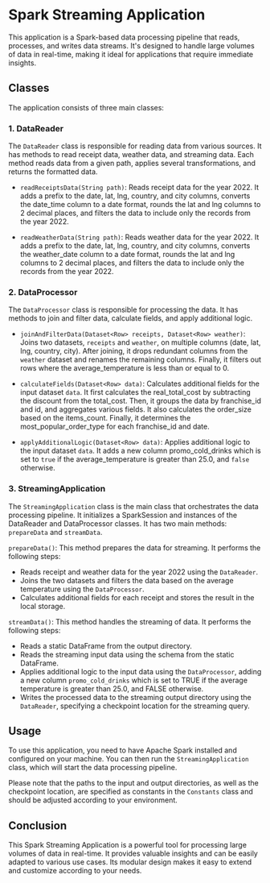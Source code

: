 # Spark Streaming Application

This application is a Spark-based data processing pipeline that reads, processes, and writes data streams. It's designed to handle large volumes of data in real-time, making it ideal for applications that require immediate insights.

## Classes

The application consists of three main classes:

### 1. DataReader

The `DataReader` class is responsible for reading data from various sources. It has methods to read receipt data, weather data, and streaming data. Each method reads data from a given path, applies several transformations, and returns the formatted data.

- `readReceiptsData(String path)`: Reads receipt data for the year 2022. It adds a prefix to the date, lat, lng, country, and city columns, converts the date_time column to a date format, rounds the lat and lng columns to 2 decimal places, and filters the data to include only the records from the year 2022.

- `readWeatherData(String path)`: Reads weather data for the year 2022. It adds a prefix to the date, lat, lng, country, and city columns, converts the weather_date column to a date format, rounds the lat and lng columns to 2 decimal places, and filters the data to include only the records from the year 2022.

### 2. DataProcessor

The `DataProcessor` class is responsible for processing the data. It has methods to join and filter data, calculate fields, and apply additional logic.

- `joinAndFilterData(Dataset<Row> receipts, Dataset<Row> weather)`: Joins two datasets, `receipts` and `weather`, on multiple columns (date, lat, lng, country, city). After joining, it drops redundant columns from the `weather` dataset and renames the remaining columns. Finally, it filters out rows where the average_temperature is less than or equal to 0.

- `calculateFields(Dataset<Row> data)`: Calculates additional fields for the input dataset `data`. It first calculates the real_total_cost by subtracting the discount from the total_cost. Then, it groups the data by franchise_id and id, and aggregates various fields. It also calculates the order_size based on the items_count. Finally, it determines the most_popular_order_type for each franchise_id and date.

- `applyAdditionalLogic(Dataset<Row> data)`: Applies additional logic to the input dataset `data`. It adds a new column promo_cold_drinks which is set to `true` if the average_temperature is greater than 25.0, and `false` otherwise.

### 3. StreamingApplication

The `StreamingApplication` class is the main class that orchestrates the data processing pipeline. It initializes a SparkSession and instances of the DataReader and DataProcessor classes. It has two main methods: `prepareData` and `streamData`.

`prepareData()`: This method prepares the data for streaming. It performs the following steps:
 - Reads receipt and weather data for the year 2022 using the `DataReader`.
 - Joins the two datasets and filters the data based on the average temperature using the `DataProcessor`.
 - Calculates additional fields for each receipt and stores the result in the local storage.

`streamData()`: This method handles the streaming of data. It performs the following steps:
 - Reads a static DataFrame from the output directory.
 - Reads the streaming input data using the schema from the static DataFrame.
 - Applies additional logic to the input data using the `DataProcessor`, adding a new column `promo_cold_drinks` which is set to TRUE if the average temperature is greater than 25.0, and FALSE otherwise.
 - Writes the processed data to the streaming output directory using the `DataReader`, specifying a checkpoint location for the streaming query.

## Usage

To use this application, you need to have Apache Spark installed and configured on your machine. You can then run the `StreamingApplication` class, which will start the data processing pipeline.

Please note that the paths to the input and output directories, as well as the checkpoint location, are specified as constants in the `Constants` class and should be adjusted according to your environment.

## Conclusion

This Spark Streaming Application is a powerful tool for processing large volumes of data in real-time. It provides valuable insights and can be easily adapted to various use cases. Its modular design makes it easy to extend and customize according to your needs.
